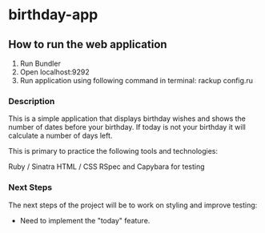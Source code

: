 # birthday-app

<h2> How to run the web application </h2>

1. Run Bundler
2. Open localhost:9292
3. Run application using following command in terminal:
   rackup config.ru

<h3> Description </h3> 

This is a simple application that displays birthday wishes and shows the number of dates before your birthday. If today is not your birthday it will calculate a number of days left.

This is primary to practice the following tools and technologies:

Ruby / Sinatra
HTML / CSS
RSpec and Capybara for testing
   
<h3> Next Steps </h3>
   
The next steps of the project will be to work on styling and improve testing:
   
   - Need to implement the "today" feature. 
